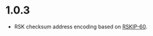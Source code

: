 # 1.0.3
- RSK checksum address encoding based on [RSKIP-60](https://github.com/rsksmart/RSKIPs/blob/master/IPs/RSKIP60.md).

